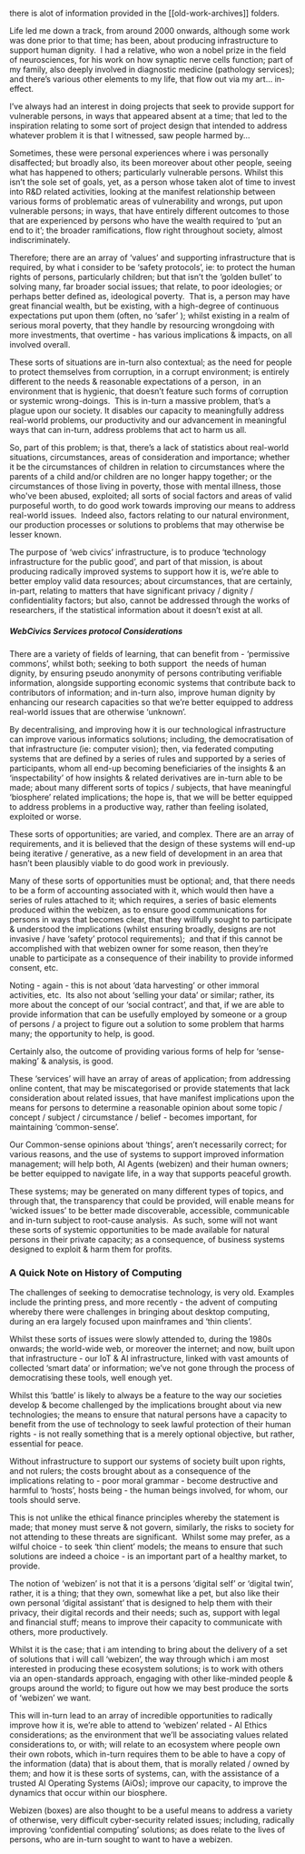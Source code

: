 there is alot of information provided in the [[old-work-archives]] folders.

Life led me down a track, from around 2000 onwards, although some work was done prior to that time; has been, about producing infrastructure to support human dignity.  I had a relative, who won a nobel prize in the field of neurosciences, for his work on how synaptic nerve cells function; part of my family, also deeply involved in diagnostic medicine (pathology services); and there’s various other elements to my life, that flow out via my art… in-effect.

I’ve always had an interest in doing projects that seek to provide support for vulnerable persons, in ways that appeared absent at a time; that led to the inspiration relating to some sort of project design that intended to address whatever problem it is that I witnessed, saw people harmed by… 

Sometimes, these were personal experiences where i was personally disaffected; but broadly also, its been moreover about other people, seeing what has happened to others; particularly vulnerable persons. Whilst this isn’t the sole set of goals, yet, as a person whose taken alot of time to invest into R&D related activities, looking at the manifest relationship between various forms of problematic areas of vulnerability and wrongs, put upon vulnerable persons; in ways, that have entirely different outcomes to those that are experienced by persons who have the wealth required to ‘put an end to it’; the broader ramifications, flow right throughout society, almost indiscriminately.  

Therefore; there are an array of ‘values’ and supporting infrastructure that is required, by what i consider to be ‘safety protocols’, ie: to protect the human rights of persons, particularly children; but that isn’t the ‘golden bullet’ to solving many, far broader social issues; that relate, to poor ideologies; or perhaps better defined as, ideological poverty.  That is, a person may have great financial wealth, but be existing, with a high-degree of continuous expectations put upon them (often, no ‘safer’ ); whilst existing in a realm of serious moral poverty, that they handle by resourcing wrongdoing with more investments, that overtime - has various implications & impacts, on all involved overall. 

These sorts of situations are in-turn also contextual; as the need for people to protect themselves from corruption, in a corrupt environment; is entirely different to the needs & reasonable expectations of a person,  in an environment that is hygienic, that doesn’t feature such forms of corruption or systemic wrong-doings.  This is in-turn a massive problem, that’s a plague upon our society. It disables our capacity to meaningfully address real-world problems, our productivity and our advancement in meaningful ways that can in-turn, address problems that act to harm us all. 

So, part of this problem; is that, there’s a lack of statistics about real-world situations, circumstances, areas of consideration and importance; whether it be the circumstances of children in relation to circumstances where the parents of a child and/or children are no longer happy together; or the circumstances of those living in poverty, those with mental illness, those who've been abused, exploited; all sorts of social factors and areas of valid purposeful worth, to do good work towards improving our means to address real-world issues.  Indeed also, factors relating to our natural environment, our production processes or solutions to problems that may otherwise be lesser known.

The purpose of ‘web civics’ infrastructure, is to produce ‘technology infrastructure for the public good’, and part of that mission, is about producing radically improved systems to support how it is, we’re able to better employ valid data resources; about circumstances, that are certainly, in-part, relating to matters that have significant privacy / dignity / confidentiality factors; but also, cannot be addressed through the works of researchers, if the statistical information about it doesn’t exist at all.

#####  WebCivics Services protocol Considerations

There are a variety of fields of learning, that can benefit from - ‘permissive commons’, whilst both; seeking to both support  the needs of human dignity, by ensuring pseudo anonymity of persons contributing verifiable information, alongside supporting economic systems that contribute back to contributors of information; and in-turn also, improve human dignity by enhancing our research capacities so that we’re better equipped to address real-world issues that are otherwise ‘unknown’. 

By decentralising, and improving how it is our technological infrastructure can improve various informatics solutions; including, the democratisation of that infrastructure (ie: computer vision); then, via federated computing systems that are defined by a series of rules and supported by a series of participants, whom all end-up becoming beneficiaries of the insights & an ‘inspectability’ of how insights & related derivatives are in-turn able to be made; about many different sorts of topics / subjects, that have meaningful ‘biosphere’ related implications; the hope is, that we will be better equipped to address problems in a productive way, rather than feeling isolated, exploited or worse.

These sorts of opportunities; are varied, and complex. There are an array of requirements, and it is believed that the design of these systems will end-up being iterative / generative, as a new field of development in an area that hasn’t been plausibly viable to do good work in previously. 

Many of these sorts of opportunities must be optional; and, that there needs to be a form of accounting associated with it, which would then have a series of rules attached to it; which requires, a series of basic elements produced within the webizen, as to ensure good communications for persons in ways that becomes clear, that they willfully sought to participate & understood the implications (whilst ensuring broadly, designs are not invasive / have ‘safety’ protocol requirements);  and that if this cannot be accomplished with that webizen owner for some reason, then they’re unable to participate as a consequence of their inability to provide informed consent, etc. 

Noting - again - this is not about ‘data harvesting’ or other immoral activities, etc.  Its also not about ‘selling your data’ or similar; rather, its more about the concept of our ‘social contract’, and that, if we are able to provide information that can be usefully employed by someone or a group of persons / a project to figure out a solution to some problem that harms many; the opportunity to help, is good.

Certainly also, the outcome of providing various forms of help for ‘sense-making’ & analysis, is good. 

These ‘services’ will have an array of areas of application; from addressing online content, that may be miscategorised or provide statements that lack consideration about related issues, that have manifest implications upon the means for persons to determine a reasonable opinion about some topic / concept / subject / circumstance / belief - becomes important, for maintaining ‘common-sense’.

Our Common-sense opinions about ‘things’, aren’t necessarily correct; for various reasons, and the use of systems to support improved information management; will help both, AI Agents (webizen) and their human owners; be better equipped to navigate life, in a way that supports peaceful growth.

These systems; may be generated on many different types of topics, and through that, the transparency that could be provided, will enable means for ‘wicked issues’ to be better made discoverable, accessible, communicable and in-turn subject to root-cause analysis.  As such, some will not want these sorts of systemic opportunities to be made available for natural persons in their private capacity; as a consequence, of business systems designed to exploit & harm them for profits.

### A Quick Note on History of Computing

The challenges of seeking to democratise technology, is very old. Examples include the printing press, and more recently - the advent of computing whereby there were challenges in bringing about desktop computing, during an era largely focused upon mainframes and ‘thin clients’. 

Whilst these sorts of issues were slowly attended to, during the 1980s onwards; the world-wide web, or moreover the internet; and now, built upon that infrastructure - our IoT & AI infrastructure, linked with vast amounts of collected ‘smart data’ or information; we’ve not gone through the process of democratising these tools, well enough yet. 

Whilst this ‘battle’ is likely to always be a feature to the way our societies develop & become challenged by the implications brought about via new technologies; the means to ensure that natural persons have a capacity to benefit from the use of technology to seek lawful protection of their human rights - is not really something that is a merely optional objective, but rather, essential for peace.  

Without infrastructure to support our systems of society built upon rights, and not rulers; the costs brought about as a consequence of the implications relating to - poor moral grammar - become destructive and harmful to ‘hosts’, hosts being - the human beings involved, for whom, our tools should serve.   

This is not unlike the ethical finance principles whereby the statement is made; that money must serve & not govern, similarly, the risks to society for not attending to these threats are significant.  Whilst some may prefer, as a wilful choice - to seek ‘thin client’ models; the means to ensure that such solutions are indeed a choice - is an important part of a healthy market, to provide.

The notion of ‘webizen’ is not that it is a persons ‘digital self’ or ‘digital twin’, rather, it is a thing; that they own, somewhat like a pet, but also like their own personal ‘digital assistant’ that is designed to help them with their privacy, their digital records and their needs; such as, support with legal and financial stuff; means to improve their capacity to communicate with others, more productively. 

Whilst it is the case; that i am intending to bring about the delivery of a set of solutions that i will call ‘webizen’, the way through which i am most interested in producing these ecosystem solutions; is to work with others via an open-standards approach, engaging with other like-minded people & groups around the world; to figure out how we may best produce the sorts of ‘webizen’ we want. 

This will in-turn lead to an array of incredible opportunities to radically improve how it is, we’re able to attend to ‘webizen’ related - AI Ethics considerations; as the environment that we’ll be associating values related considerations to, or with; will relate to an ecosystem where people own their own robots, which in-turn requires them to be able to have a copy of the information (data) that is about them, that is morally related / owned by them; and how it is these sorts of systems, can, with the assistance of a trusted AI Operating Systems (AiOs); improve our capacity, to improve the dynamics that occur within our biosphere. 

Webizen (boxes) are also thought to be a useful means to address a variety of otherwise, very difficult cyber-security related issues; including, radically improving ‘confidential computing’ solutions; as does relate to the lives of persons, who are in-turn sought to want to have a webizen.